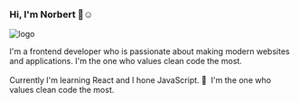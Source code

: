 ### Hi, I'm Norbert 👋:relaxed:

![logo](https://user-images.githubusercontent.com/62474258/132944808-1c72efec-d3c8-41ef-9025-379eb37eda07.png)

I'm a frontend developer who is passionate about making modern websites and applications. I'm the one who values clean code the most. <br/><br/>Currently I'm learning React and I hone JavaScript.&nbsp;:book:&nbsp; I'm the one who values clean code the most.
<!--
**norbert-swieconek/norbert-swieconek** is a ✨ _special_ ✨ repository because its `README.md` (this file) appears on your GitHub profile.

Here are some ideas to get you started:

- 🔭 I’m currently working on ...
- 🌱 I’m currently learning ...
- 👯 I’m looking to collaborate on ...
- 🤔 I’m looking for help with ...
- 💬 Ask me about ...
- 📫 How to reach me: ...
- 😄 Pronouns: ...
- ⚡ Fun fact: ...
-->
